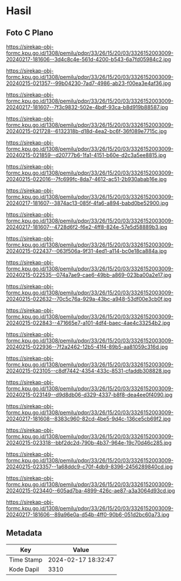 # Hasil

## Foto C Plano

https://sirekap-obj-formc.kpu.go.id/1308/pemilu/pdpr/33/26/15/20/03/3326152003009-20240217-181606--3d4c8c4e-561d-4200-b543-6a7fd05984c2.jpg

https://sirekap-obj-formc.kpu.go.id/1308/pemilu/pdpr/33/26/15/20/03/3326152003009-20240215-021357--99b04230-7ad7-4986-ab23-f00ea3e4af36.jpg

https://sirekap-obj-formc.kpu.go.id/1308/pemilu/pdpr/33/26/15/20/03/3326152003009-20240217-181607--7f3c9832-502e-4bdf-93ca-b8d919b88587.jpg

https://sirekap-obj-formc.kpu.go.id/1308/pemilu/pdpr/33/26/15/20/03/3326152003009-20240215-021728--6132318b-d18d-4ea2-bc6f-36f089e7715c.jpg

https://sirekap-obj-formc.kpu.go.id/1308/pemilu/pdpr/33/26/15/20/03/3326152003009-20240215-021859--d20777b6-1fa1-4151-b60e-d2c3a5ee8815.jpg

https://sirekap-obj-formc.kpu.go.id/1308/pemilu/pdpr/33/26/15/20/03/3326152003009-20240215-022016--7fc699fc-8da7-4612-ac51-2b930abab16e.jpg

https://sirekap-obj-formc.kpu.go.id/1308/pemilu/pdpr/33/26/15/20/03/3326152003009-20240217-181607--3874ac13-085f-4fa6-a894-babd0be52900.jpg

https://sirekap-obj-formc.kpu.go.id/1308/pemilu/pdpr/33/26/15/20/03/3326152003009-20240217-181607--4728d6f2-f6e2-4ff8-824e-57e5d58889b3.jpg

https://sirekap-obj-formc.kpu.go.id/1308/pemilu/pdpr/33/26/15/20/03/3326152003009-20240215-022437--063f506a-9f31-4ed1-a114-bc0e18ca884a.jpg

https://sirekap-obj-formc.kpu.go.id/1308/pemilu/pdpr/33/26/15/20/03/3326152003009-20240215-022535--074a7ae9-cae6-49bb-a869-023ba00a2e17.jpg

https://sirekap-obj-formc.kpu.go.id/1308/pemilu/pdpr/33/26/15/20/03/3326152003009-20240215-022632--70c5c76a-929a-43bc-a948-53df00e3cb0f.jpg

https://sirekap-obj-formc.kpu.go.id/1308/pemilu/pdpr/33/26/15/20/03/3326152003009-20240215-022843--471665e7-a101-4df4-baec-4ae4c33254b2.jpg

https://sirekap-obj-formc.kpu.go.id/1308/pemilu/pdpr/33/26/15/20/03/3326152003009-20240215-022936--7f2a2462-12b5-41f4-89b5-aa81059c316d.jpg

https://sirekap-obj-formc.kpu.go.id/1308/pemilu/pdpr/33/26/15/20/03/3326152003009-20240215-023105--c8df7442-4354-433c-8531-cfaddb308828.jpg

https://sirekap-obj-formc.kpu.go.id/1308/pemilu/pdpr/33/26/15/20/03/3326152003009-20240215-023149--d9d8db06-d329-4337-b8f8-dea4ee0f4090.jpg

https://sirekap-obj-formc.kpu.go.id/1308/pemilu/pdpr/33/26/15/20/03/3326152003009-20240217-181608--8383c960-82cd-4be5-9d4c-136ce5cb69f2.jpg

https://sirekap-obj-formc.kpu.go.id/1308/pemilu/pdpr/33/26/15/20/03/3326152003009-20240215-023318--bbf2dc2d-790b-4b37-964e-19c70d46c285.jpg

https://sirekap-obj-formc.kpu.go.id/1308/pemilu/pdpr/33/26/15/20/03/3326152003009-20240215-023357--1a68ddc9-c70f-4db9-8396-2456289840cd.jpg

https://sirekap-obj-formc.kpu.go.id/1308/pemilu/pdpr/33/26/15/20/03/3326152003009-20240215-023440--605ad7ba-4899-426c-ae87-a3a3064d93cd.jpg

https://sirekap-obj-formc.kpu.go.id/1308/pemilu/pdpr/33/26/15/20/03/3326152003009-20240217-181606--89a96e0a-d54b-4ff0-90b6-051d2bc60a73.jpg


## Metadata

| Key        | Value               |
| ---------- | ------------------- |
| Time Stamp | 2024-02-17 18:32:47 |
| Kode Dapil | 3310                |



